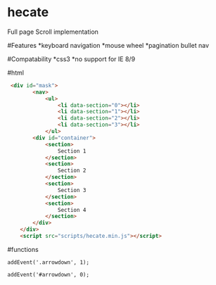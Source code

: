 # hecate
Full page Scroll implementation

#Features
*keyboard navigation
*mouse wheel
*pagination bullet nav

#Compatability
*css3
*no support for IE 8/9

#html

```html
 <div id="mask">
        <nav>
            <ul>
                <li data-section="0"></li>
                <li data-section="1"></li>
                <li data-section="2"></li>
                <li data-section="3"></li>
            </ul>
        <div id="container">
            <section>
                Section 1
            </section>
            <section>
                Section 2
            </section>
            <section>
                Section 3
            </section>
            <section>
                Section 4
            </section>
        </div>
    </div>
    <script src="scripts/hecate.min.js"></script>
```

#functions

`addEvent('.arrowdown', 1);`

`addEvent('#arrowdown', 0);`
